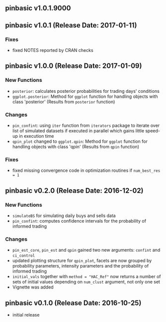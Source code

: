 ## pinbasic v1.0.1.9000 


## pinbasic v1.0.1 (Release Date: 2017-01-11)

### Fixes

* fixed NOTES reported by CRAN checks

## pinbasic v1.0.0 (Release Date: 2017-01-09)

### New Functions

* `posterior`: calculates posterior probabilities for trading days' conditions
* `ggplot.posterior`: Method for `ggplot` function for handling objects with class 'posterior' (Results from `posterior` function)

### Changes

* `pin_confint`: using `iter` function from `iterators` package to iterate over list of simulated datasets if executed in parallel 
                 which gains little speed-up in execution time
* `qpin_plot` changed to `ggplot.qpin`: Method for `ggplot` function for handling objects with class 'qpin' (Results from `qpin` function)

### Fixes

* fixed missing convergence code in optimization routines if `num_best_res = 1` 

## pinbasic v0.2.0 (Release Date: 2016-12-02)

### New Functions

* `simulateBS` for simulating daily buys and sells data
* `pin_confint`: computes confidence intervals for the probability of informed trading 

### Changes

* `pin_est_core`, `pin_est` and `qpin` gained two new arguments: `confint` and `ci_control` 
* updated plotting structure for `qpin_plot`, facets are now grouped by probability parameters, 
  intensity parameters and the probability of informed trading
* `initial_vals` together with `method = "HAC_Ref"` now returns a number of sets of initial values depending 
  on `num_clust` argument, not only one set
* Vignette was added
    

## pinbasic v0.1.0 (Release Date: 2016-10-25)

* initial release
